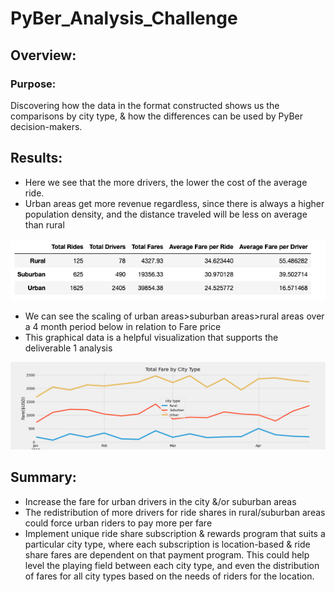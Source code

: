 # PyBer_Analysis_Challenge


## Overview:
### Purpose:

Discovering how the data in the format constructed shows us the comparisons by city type, & how the differences can be used by PyBer decision-makers. 

## Results:

- Here we see that the more drivers, the lower the cost of the average ride. 
- Urban areas get more revenue regardless, since there is always a higher population density, and the distance traveled will be less on average than rural




![Summary_Data](https://github.com/forrestcasey/PyBer_Analysis/blob/main/Summary%20Data.png)



- We can see the scaling of urban areas>suburban areas>rural areas over a 4 month period below in relation to Fare price
- This graphical data is a helpful visualization that supports the deliverable 1 analysis

![PyBer_fare_summary](https://github.com/forrestcasey/PyBer_Analysis/blob/main/analysis/PyBer_fare_summary.png)



## Summary: 

- Increase the fare for urban drivers in the city &/or suburban areas
- The redistribution of more drivers for ride shares in rural/suburban areas could force urban riders to pay more per fare
- Implement unique ride share subscription & rewards program that suits a particular city type, where each subscription is location-based & ride share fares are dependent on that payment program. This could help level the playing field between each city type, and even the distribution of fares for all city types based on the needs of riders for the location. 

